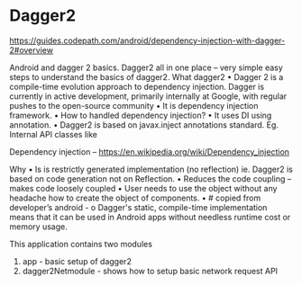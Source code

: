 # Dagger2
https://guides.codepath.com/android/dependency-injection-with-dagger-2#overview

Android and dagger 2 basics.
Dagger2 all in one place – very simple easy steps to understand the basics of dagger2.
What dagger2
•	Dagger 2 is a compile-time evolution approach to dependency injection. Dagger is currently in active development, primarily internally at Google, with regular pushes to the open-source community
•	It is dependency injection framework. 
•	How to handled dependency injection?
•	It uses DI using annotation. 
•	Dagger2 is based on javax.inject annotations standard. Eg. Internal API classes like 

Dependency injection – https://en.wikipedia.org/wiki/Dependency_injection

Why 
•	Is is restrictly generated implementation (no reflection) ie. Dagger2 is based on code generation not on Reflection.
•	Reduces the code coupling – makes code loosely coupled
•	User needs to use the object without any headache how to create the object of components.
•	# copied from developer’s android - 
o	Dagger's static, compile-time implementation means that it can be used in Android apps without needless runtime cost or memory usage.

This application contains two modules
1. app - basic setup of dagger2
2. dagger2Netmodule - shows how to setup basic network request API



